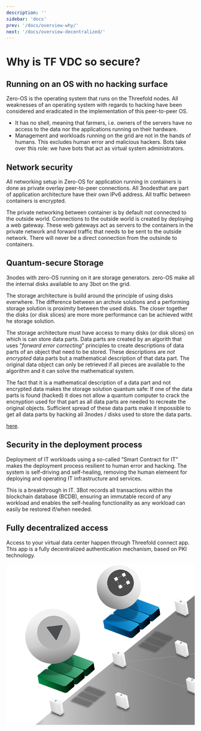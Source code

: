 ```yaml
---
description: ''
sidebar: 'docs'
prev: '/docs/overview-why/'
next: '/docs/overview-decentralized/'
---
```


# Why is TF VDC so secure?

## Running on an OS with no hacking surface

Zero-OS is the operating system that runs on the Threefold nodes. All weaknesses of an operating system with regards to hacking have been considered and eradicated in the implementation of this peer-to-peer OS. 
- It has no shell, meaning that farmers, i.e. owners of the servers have no access to the data nor the applications running on their hardware. 
- Management and workloads running on the grid are not in the hands of humans. This excludes human error and malicious hackers. Bots take over this role: we have bots that act as virtual system administrators.

## Network security

All networking setup in Zero-OS for application running in containers is done as private overlay peer-to-peer connections. All 3nodesthat are part of application architecture have their own IPv6 address.  All traffic between containers is encrypted.  

The private networking between container is by default not connected to the outside world. Connections to the outside world is created by deploying a web gateway. These web gateways act as servers to the containers in the private network and forward traffic that needs to be sent to the outside network.  There will never be a direct connection from the outsinde to containers.

## Quantum-secure Storage 

3nodes with zero-OS running on it are storage generators.  zero-OS make all the internal disks available to any 3bot on the grid.  

The storage architecture is build around the principle of using disks everwhere.  The difference between an archvie solutions and a performing storage solution is proximity between the used disks.  The closer together the disks (or disk slices) are more more performance can be achieved witht he storage solution.

The storage architecture must have access to many disks (or disk slices) on which is can store data parts.  Data parts are created by an algorith that uses "_forward_ _error_ _correcting_" principles to create descriptions of data parts of an object that need to be stored.  These descriptions are _not_  _encrypted_ data parts but a mathematical description of that data part.  The original data object can only be retrieved if all pieces are available to the algorithm and it can solve the mathematical system.  

The fact that it is a mathematical description of a data part and not encrypted data makes the storage solution quantum safe:  If one of the data parts is found (hacked) it does not allow a quantum computer to crack the encnyption used for that part as all data parts are needed to recreate the original objects.  Sufficient spread of these data parts make it impossible to get all data parts by hacking all 3nodes / disks used to store the data parts.


 [here](https://manual.threefold.io/#/architecture_storage?id=dispersed-storage-architecture-design-philosophy). 

## Security in the deployment process

Deployment of IT workloads using a so-called “Smart Contract for IT” makes the deployment process resilient to human error and hacking. The system is self-driving and self-healing, removing the human elemeent for deploying and operating IT infrastructure and services. 

This is a breakthrough in IT. 3Bot records all transactions within the blockchain database (BCDB), ensuring an immutable record of any workload and enables the self-healing functionality as any workload can easily be restored if/when needed.


## Fully decentralized access

Access to your virtual data center happen through Threefold connect app. This app is a fully decentralized authentication mechanism, based on PKI technology. 

![](./img/vdc_secure.png)

